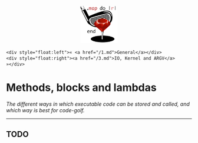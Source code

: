 <p align="center"><img width="100" src="../assets/golf.png"></p>



<div>

    <div style="float:left">« <a href="/1.md">General</a></div>
    <div style="float:right"><a href="/3.md">IO, Kernel and ARGV</a> »</div>
</div>

# Methods, blocks and lambdas

*The different ways in which executable code can be stored and called, and which way is best for code-golf.*

------

## TODO

